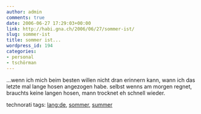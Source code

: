 ```yaml
---
author: admin
comments: true
date: 2006-06-27 17:29:03+00:00
link: http://habi.gna.ch/2006/06/27/sommer-ist/
slug: sommer-ist
title: sommer ist...
wordpress_id: 194
categories:
- personal
- tschörman
---
```



...wenn ich mich beim besten willen nicht dran erinnern kann, wann ich das letzte mal lange hosen angezogen habe. selbst wenns am morgen regnet, brauchts keine langen hosen, mann trocknet eh schnell wieder.





technorati tags: [lang:de](http://www.technorati.com/tag/lang:de), [sommer](http://www.technorati.com/tag/sommer), [summer](http://www.technorati.com/tag/summer)
